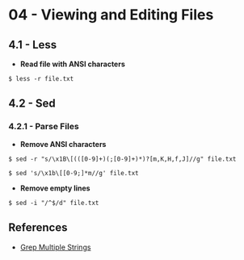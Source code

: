 # 04 - Viewing and Editing Files

## 4.1 - Less

- **Read file with ANSI characters**

`$ less -r file.txt`

## 4.2 - Sed

### 4.2.1 - Parse Files

- **Remove ANSI characters**

`$ sed -r "s/\x1B\[(([0-9]+)(;[0-9]+)*)?[m,K,H,f,J]//g" file.txt`

`$ sed 's/\x1b\[[0-9;]*m//g' file.txt`

- **Remove empty lines**

`$ sed -i "/^$/d" file.txt`

## References

- [Grep Multiple Strings](https://phoenixnap.com/kb/grep-multiple-strings)